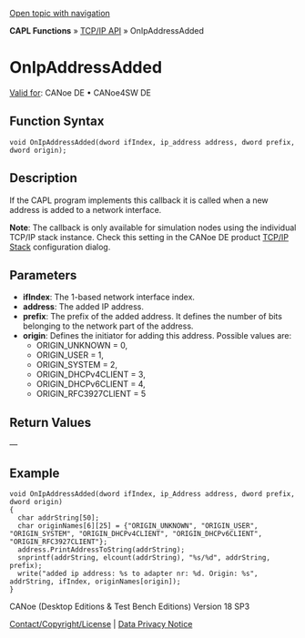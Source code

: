 [Open topic with navigation](../../../../../CANoeDEFamily.htm#Topics/CAPLFunctions/TCPIPAPI/EventProcedures/CAPLfunctionTCPIPOnIpAddressAdded.md)

**CAPL Functions** » [TCP/IP API](../CAPLfunctionsTCPIPOverview.md) » OnIpAddressAdded

# OnIpAddressAdded

[Valid for](../../../Shared/FeatureAvailability.md): CANoe DE • CANoe4SW DE

## Function Syntax

```plaintext
void OnIpAddressAdded(dword ifIndex, ip_address address, dword prefix, dword origin);
```

## Description

If the CAPL program implements this callback it is called when a new address is added to a network interface.

**Note**: The callback is only available for simulation nodes using the individual TCP/IP stack instance. Check this setting in the CANoe DE product [TCP/IP Stack](../../../CANoeCANalyzer/Ethernet/TCPIPNetworkSettings/PageStackSelection.md) configuration dialog.

## Parameters

- **ifIndex**: The 1-based network interface index.
- **address**: The added IP address.
- **prefix**: The prefix of the added address. It defines the number of bits belonging to the network part of the address.
- **origin**: Defines the initiator for adding this address. Possible values are:
  - ORIGIN_UNKNOWN = 0,
  - ORIGIN_USER = 1,
  - ORIGIN_SYSTEM = 2,
  - ORIGIN_DHCPv4CLIENT = 3,
  - ORIGIN_DHCPv6CLIENT = 4,
  - ORIGIN_RFC3927CLIENT = 5

## Return Values

—

## Example

```plaintext
void OnIpAddressAdded(dword ifIndex, ip_Address address, dword prefix, dword origin)
{
  char addrString[50];
  char originNames[6][25] = {"ORIGIN_UNKNOWN", "ORIGIN_USER", "ORIGIN_SYSTEM", "ORIGIN_DHCPv4CLIENT", "ORIGIN_DHCPv6CLIENT", "ORIGIN_RFC3927CLIENT"};
  address.PrintAddressToString(addrString);
  snprintf(addrString, elcount(addrString), "%s/%d", addrString, prefix);
  write("added ip address: %s to adapter nr: %d. Origin: %s", addrString, ifIndex, originNames[origin]);
}
```

CANoe (Desktop Editions & Test Bench Editions) Version 18 SP3

[Contact/Copyright/License](../../../Shared/ContactCopyrightLicense.md) | [Data Privacy Notice](https://www.vector.com/int/en/company/get-info/privacy-policy/)
